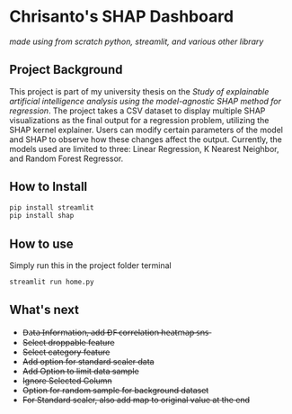 # Chrisanto's SHAP Dashboard
*made using from scratch python, streamlit, and various other library*

## Project Background
This project is part of my university thesis on the *Study of explainable artificial intelligence analysis using the model-agnostic SHAP method for regression*. The project takes a CSV dataset to display multiple SHAP visualizations as the final output for a regression problem, utilizing the SHAP kernel explainer. Users can modify certain parameters of the model and SHAP to observe how these changes affect the output. Currently, the models used are limited to three: Linear Regression, K Nearest Neighbor, and Random Forest Regressor.

## How to Install
```python
pip install streamlit
pip install shap
```

## How to use
Simply run this in the project folder terminal
```python
streamlit run home.py
```

## What's next
- D̶a̶t̶a̶ ̶I̶n̶f̶o̶r̶m̶a̶t̶i̶o̶n̶,̶ ̶a̶d̶d̶ ̶D̶F̶ ̶c̶o̶r̶r̶e̶l̶a̶t̶i̶o̶n̶ ̶h̶e̶a̶t̶m̶a̶p̶ ̶s̶n̶s̶
- ~~Select droppable feature~~
- ~~Select category feature~~
- ~~Add option for standard scaler data~~ 
- ~~Add Option to limit data sample~~
- ~~Ignore Selected Column~~
- ~~Option for random sample for background dataset~~
- ~~For Standard scaler, also add map to original value at the end~~
